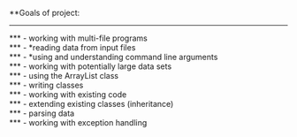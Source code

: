 **Goals of project:
<hr>
*** - working with multi-file programs <br>
*** - *reading data from input files <br>
*** - *using and understanding command line arguments <br>
*** - working with potentially large data sets <br>
*** - using the ArrayList class <br>
*** - writing classes <br>
*** - working with existing code <br>
*** - extending existing classes (inheritance) <br>
*** - parsing data <br>
*** - working with exception handling <br>
